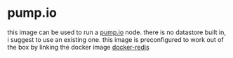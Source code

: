 # pump.io

this image can be used to run a [pump.io](http://pump.io/) node. there is no datastore built in, i suggest to use an existing one. this image is preconfigured to work out of the box by linking the docker image [docker-redis](https://registry.hub.docker.com/u/sameersbn/redis/)


